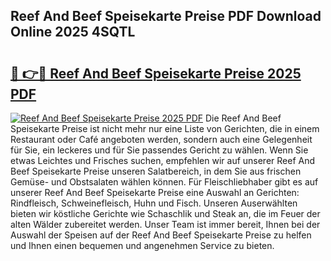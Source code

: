 ## Reef And Beef Speisekarte Preise PDF Download Online 2025 4SQTL

# <h2><a href="http://gcaab6.nevu.top/?p=Reef+And+Beef+Speisekarte+Preise">🔗 👉🔴 Reef And Beef Speisekarte Preise 2025 PDF</a></h2>

[![Reef And Beef Speisekarte Preise 2025 PDF](https://i.imgur.com/dBaPXMq.png)](http://gcaab6.nevu.top/?p=Reef+And+Beef+Speisekarte+Preise)
Die Reef And Beef Speisekarte Preise ist nicht mehr nur eine Liste von Gerichten, die in einem Restaurant oder Café angeboten werden, sondern auch eine Gelegenheit für Sie, ein leckeres und für Sie passendes Gericht zu wählen. Wenn Sie etwas Leichtes und Frisches suchen, empfehlen wir auf unserer Reef And Beef Speisekarte Preise unseren Salatbereich, in dem Sie aus frischen Gemüse- und Obstsalaten wählen können. Für Fleischliebhaber gibt es auf unserer Reef And Beef Speisekarte Preise eine Auswahl an Gerichten: Rindfleisch, Schweinefleisch, Huhn und Fisch. Unseren Auserwählten bieten wir köstliche Gerichte wie Schaschlik und Steak an, die im Feuer der alten Wälder zubereitet werden. Unser Team ist immer bereit, Ihnen bei der Auswahl der Speisen auf der Reef And Beef Speisekarte Preise zu helfen und Ihnen einen bequemen und angenehmen Service zu bieten.
